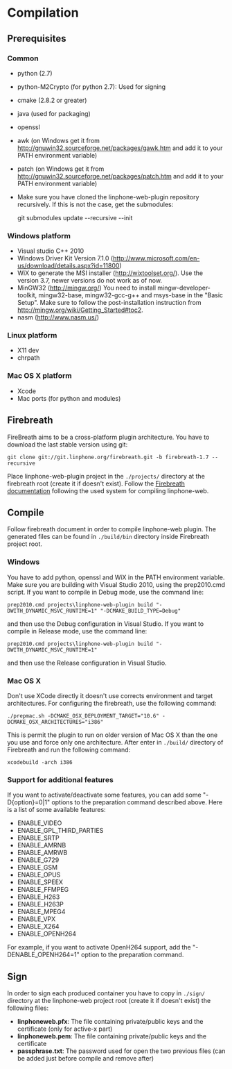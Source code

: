 Compilation
===========

Prerequisites
-------------

### Common
* python (2.7)
* python-M2Crypto (for python 2.7): Used for signing
* cmake (2.8.2 or greater)
* java (used for packaging)
* openssl
* awk (on Windows get it from http://gnuwin32.sourceforge.net/packages/gawk.htm
  and add it to your PATH environment variable)
* patch (on Windows get it from http://gnuwin32.sourceforge.net/packages/patch.htm
  and add it to your PATH environment variable)
* Make sure you have cloned the linphone-web-plugin repository recursively.
  If this is not the case, get the submodules:

	git submodules update --recursive --init

### Windows platform
* Visual studio C++ 2010
* Windows Driver Kit Version 7.1.0 (http://www.microsoft.com/en-us/download/details.aspx?id=11800)
* WiX to generate the MSI installer (http://wixtoolset.org/). Use the version 3.7, newer versions do not work as of now.
* MinGW32 (http://mingw.org/)
  You need to install mingw-developer-toolkit, mingw32-base, mingw32-gcc-g++ and msys-base in the "Basic Setup".
  Make sure to follow the post-installation instruction from http://mingw.org/wiki/Getting_Started#toc2.
* nasm (http://www.nasm.us/)

### Linux platform
* X11 dev
* chrpath

### Mac OS X platform
* Xcode
* Mac ports (for python and modules)

Firebreath
----------
FireBreath aims to be a cross-platform plugin architecture. You have to
download the last stable version using git:

    git clone git://git.linphone.org/firebreath.git -b firebreath-1.7 --recursive

Place linphone-web-plugin project in the `./projects/` directory at the firebreath
root (create it if doesn't exist).
Follow the [Firebreath documentation](http://www.firebreath.org/display/documentation/Building+FireBreath+Plugins)
following the used system for compiling linphone-web.


Compile
-------
Follow firebreath document in order to compile linphone-web plugin. 
The generated files can be found in `./build/bin` directory inside
Firebreath project root. 

### Windows
You have to add python, openssl and WiX in the PATH environment variable.
Make sure you are building with Visual Studio 2010, using the prep2010.cmd
script.
If you want to compile in Debug mode, use the command line:

	prep2010.cmd projects\linphone-web-plugin build "-DWITH_DYNAMIC_MSVC_RUNTIME=1" "-DCMAKE_BUILD_TYPE=Debug"

and then use the Debug configuration in Visual Studio.
If you want to compile in Release mode, use the command line:

	prep2010.cmd projects\linphone-web-plugin build "-DWITH_DYNAMIC_MSVC_RUNTIME=1"

and then use the Release configuration in Visual Studio.

### Mac OS X
Don't use XCode directly it doesn't use corrects environment and target 
architectures. For configuring the firebreath, use the following command: 

    ./prepmac.sh -DCMAKE_OSX_DEPLOYMENT_TARGET="10.6" -DCMAKE_OSX_ARCHITECTURES="i386"

This is permit the plugin to run on older version of Mac OS X than the one
you use and force only one architecture. After enter in `./build/` directory 
of Firebreath and run the following command:

    xcodebuild -arch i386

### Support for additional features
If you want to activate/deactivate some features, you can add some "-D{option}=0|1" options to the
preparation command described above. Here is a list of some available features:
* ENABLE_VIDEO
* ENABLE_GPL_THIRD_PARTIES
* ENABLE_SRTP
* ENABLE_AMRNB
* ENABLE_AMRWB
* ENABLE_G729
* ENABLE_GSM
* ENABLE_OPUS
* ENABLE_SPEEX
* ENABLE_FFMPEG
* ENABLE_H263
* ENABLE_H263P
* ENABLE_MPEG4
* ENABLE_VPX
* ENABLE_X264
* ENABLE_OPENH264

For example, if you want to activate OpenH264 support, add the "-DENABLE_OPENH264=1" option to
the preparation command.


Sign
---
In order to sign each produced container you have to copy in `./sign/` 
directory at the linphone-web project root (create it if doesn't exist) the 
following files:

* **linphoneweb.pfx**: The file containing private/public keys and the 
certificate (only for active-x part)
* **linphoneweb.pem**: The file containing private/public keys and the 
certificate
* **passphrase.txt**: The password used for open the two previous files 
(can be added just before compile and remove after)
